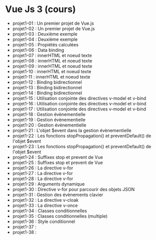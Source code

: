 # Vue Js 3 (cours)

- projet1-01 : Un premier projet de Vue.js
- projet1-02 : Un premier projet de Vue.js
- projet1-03 : Deuxième exemple
- projet1-04 : Deuxième exemple
- projet1-05 : Propiétés calculées
- projet1-06 : Data binding
- projet1-07 : innerHTML et noeud texte
- projet1-08 : innerHTML et noeud texte
- projet1-09 : innerHTML et noeud texte
- projet1-10 : innerHTML et noeud texte
- projet1-11 : innerHTML et noeud texte
- projet1-12 : Binding bidirectionnel
- projet1-13 : Binding bidirectionnel
- projet1-14 : Binding bidirectionnel
- projet1-15 : Utilisation conjointe des directives v-model et v-bind
- projet1-16 : Utilisation conjointe des directives v-model et v-bind
- projet1-17 : Utilisation conjointe des directives v-model et v-bind
- projet1-18 : Gestion évènementielle
- projet1-19 : Gestion évènementielle
- projet1-20 : Gestion évènementielle
- projet1-21 : L'objet $event dans la gestion évènementielle
- projet1-22 : Les fonctions stopPropagation() et preventDefault() de l'objet $event
- projet1-23 : Les fonctions stopPropagation() et preventDefault() de l'objet $event
- projet1-24 : Suffixes stop et prevent de Vue
- projet1-25 : Suffixes stop et prevent de Vue
- projet1-26 : La directive v-for
- projet1-27 : La directive v-for
- projet1-28 : La directive v-for
- projet1-29 : Arguments dynamique
- projet1-30 : Directive v-for pour parcourir des objets JSON
- projet1-31 : Gestion des évènements clavier
- projet1-32 : La directive v-cloak
- projet1-33 : La directive v-once
- projet1-34 : Classes conditionnelles
- projet1-35 : Classes conditionnelles (multiple)
- projet1-36 : Style conditionnel
- projet1-37 :
- projet1-38 :
